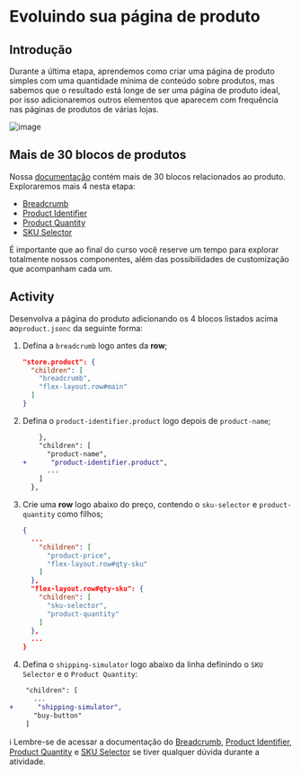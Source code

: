 # Evoluindo sua página de produto

## Introdução

Durante a última etapa, aprendemos como criar uma página de produto simples com uma quantidade mínima de conteúdo sobre produtos, mas sabemos que o resultado está longe de ser uma página de produto ideal, por isso adicionaremos outros elementos que aparecem com frequência nas páginas de produtos de várias lojas.

![image](https://user-images.githubusercontent.com/18701182/69391258-002e4b00-0cb1-11ea-901f-f69d9c0b3062.png)

## Mais de 30 blocos de produtos

Nossa [documentação](https://vtex.io/docs/components/product-related) contém mais de 30 blocos relacionados ao produto. Exploraremos mais 4 nesta etapa:

- [Breadcrumb](https://vtex.io/docs/app/vtex.breadcrumb)
- [Product Identifier](https://vtex.io/docs/components/product/vtex.product-identifier)
- [Product Quantity](https://vtex.io/docs/components/product-related/vtex.product-quantity/)
- [SKU Selector](https://vtex.io/docs/components/product/vtex.store-components/sku-selector)

É importante que ao final do curso você reserve um tempo para explorar totalmente nossos componentes, além das possibilidades de customização que acompanham cada um.

## Activity

Desenvolva a página do produto adicionando os 4 blocos listados acima ao`product.jsonc` da seguinte forma:

1. Defina a `breadcrumb` logo antes da **row**;

    ```json
    "store.product": {
      "children": [
        "breadcrumb",
        "flex-layout.row#main"
      ]
    }
    ```

2. Defina o `product-identifier.product` logo depois de `product-name`;

    ```diff
        },
        "children": [
          "product-name",
    +      "product-identifier.product",
          ...
        ]
      },
    ```

3. Crie uma **row** logo abaixo do preço, contendo o `sku-selector` e `product-quantity` como filhos;

    ```json
    {
      ...
        "children": [ 
          "product-price",
          "flex-layout.row#qty-sku"
        ]
      },
      "flex-layout.row#qty-sku": {
        "children": [
          "sku-selector",
          "product-quantity"
        ]
      },
      ...
    }
    ```

4. Defina o `shipping-simulator` logo abaixo da linha definindo o `SKU Selector` e o `Product Quantity`:

```diff
    "children": [
      ...
+      "shipping-simulator",
      "buy-button"
    ]
```


:information_source: Lembre-se de acessar a documentação do [Breadcrumb](https://vtex.io/docs/app/vtex.breadcrumb), [Product Identifier](https://vtex.io/docs/components/product/vtex.product-identifier), [Product Quantity](https://vtex.io/docs/components/product-related/vtex.product-quantity/) e [SKU Selector](https://vtex.io/docs/components/product/vtex.store-components/sku-selector) se tiver qualquer dúvida durante a atividade.

